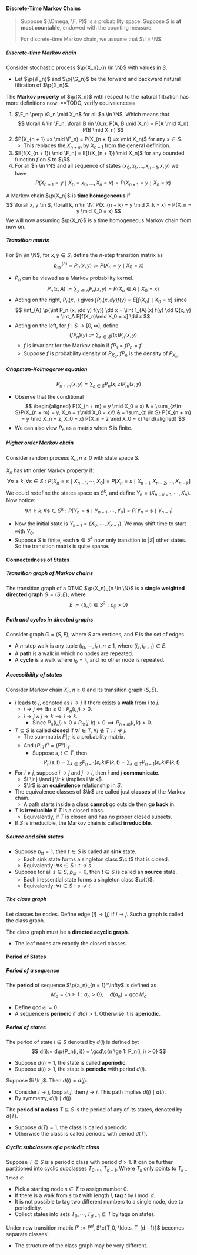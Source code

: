 #### Discrete-Time Markov Chains

> Suppose $(\Omega, \F, P)$ is a probability space. Suppose $S$ is **at most countable**, endowed with the counting measure.
>
> For discrete-time Markov chain, we assume that $\I = \N$.

##### Discrete-time Markov chain

Consider stochastic process $\p{X_n}_{n \in \N}$ with values in $S$.

- Let $\p{\F_n}$ and $\p{\G_n}$ be the forward and backward natural filtration of $\p{X_n}$.

The **Markov property** of $\p{X_n}$ with respect to the natural filtration has more definitions now: ==TODO, verify equivalence==

1. $\F_n \perp \G_n \mid X_n$ for all $n \in \N$. Which means that
   $$
   \forall A \in \F_n, \forall B \in \G_n: P(A, B \mid X_n) = P(A \mid X_n) P(B \mid X_n)
   $$
2. $P(X_{n + 1} =x \mid \F_n) = P(X_{n + 1} =x \mid X_n)$ for any $x \in S$.
   - This replaces the $X_{n + m}$ by $X_{n + 1}$ from the general definition.
3. $E[f(X_{n + 1}) \mid \F_n] = E[f(X_{n + 1}) \mid X_n]$ for any bounded function $f$ on $S$ to $\R$.
4. For all $n \in \N$ and all sequence of states $(x_0, x_1, \ldots, x_{n - 1}, x, y)$ we have
   $$
   P(X_{n + 1} = y \mid X_0 = x_0, \ldots, X_n = x) = P(X_{n + 1} = y \mid X_n = x)
   $$

A Markov chain $\p{X_n}$ is **time homogeneous** if
$$
\forall x, y \in S, \forall k, n \in \N: P(X_{n + k} = y \mid X_k = x) = P(X_n = y \mid X_0 = x)
$$
We will now assuming $\p{X_n}$ is a time homogeneous Markov chain from now on.

##### Transition matrix

For $n \in \N$, for $x, y \in S$, define the $n$-step transition matrix as
$$
p_{xy}^{(n)} = P_n(x, y):= P(X_n = y \mid X_0 = x)
$$

- $P_n$ can be viewed as a Markov probability kernel.
  $$
  P_n(x, A) := \sum_{y \in A}P_n(x, y) = P(X_n \in A \mid X_0 = x)
  $$
- Acting on the right, $P_n(x, \cdot)$ gives $\int P_n(x, \dd y) f(y) = E[f(X_n) \mid X_0 = x]$ since
  $$
  \int_{A} \p{\int P_n (x, \dd y) f(y)} \dd x = \iint 1_{A}(x) f(y) \dd Q(x, y) = \int_A E[f(X_n)\mid X_0 = x] \dd x
  $$
- Acting on the left, for $f: S \to [0, \infty]$, define
  $$
  (f  P_n)(y) := \sum_{x \in S} f(x) P_n(x, y)
  $$
  - $f$ is invariant for the Markov chain if $fP_1 = fP_n = f$.
  - Suppose $f$ is probability density of $P_{X_0}$, $fP_n$ is the density of $P_{X_n}$.

##### Chapman-Kolmogorov equation

$$
P_{n + m}(x, y) = \sum_{z \in S} P_n(x, z) P_m(z, y)
$$

- Observe that the conditional
  $$
  \begin{aligned}
  P(X_{n + m} = y \mid X_0 = x) & = \sum_{z\in S}P(X_{n + m} = y, X_n = z\mid X_0 = x)\\
  & = \sum_{z \in S} P(X_{n + m} = y \mid X_n = z, X_0 = x) P(X_n = z \mid X_0 = x)
  \end{aligned}
  $$
- We can also view $P_n$ as a matrix when $S$ is finite.

##### Higher order Markov chain

Consider random process $X_n, n \ge 0$ with state space $S$.

$X_n$ has $k$th order Markov property if:
$$
\forall n \ge k, \forall s \in S: P[X_n = s \mid X_{n-1}, \cdots ,X_{0}] = P[X_n = s \mid X_{n-1}, X_{n-2}, \ldots, X_{n-k}]
$$
We could redefine the states space as $S^{k}$, and define $Y_{n} = (X_{n-k+1}, \cdots, X_{n})$. Now notice:
$$
\forall n \ge k, \forall \mathbf s \in S^{k}: P[Y_n = \mathbf s \mid Y_{n-1}, \cdots, Y_{0}] = P[Y_n = \mathbf s\mid Y_{n-1}]
$$

- Now the initial state is $Y_{k-1} = (X_0, \cdots, X_{k-1})$. We may shift time to start with $Y_0$.
- Suppose $S$ is finite, each $\mathbf s \in S^k$ now only transition to $|S|$ other states. So the transition matrix is quite sparse.

#### Connectedness of States

##### Transition graph of Markov chains

The transition graph of a DTMC $\p{X_n}_{n \in \N}$ is a **single weighted directed graph** $G = (S, E)$, where
$$
E := \{(i, j) \in S^2: p_{ij} > 0\}
$$
##### Path and cycles in directed graphs

Consider graph $G = (S, E)$, where $S$ are vertices, and $E$ is the set of edges.

- A $n$-step walk is any tuple $(i_0, \cdots, i_n), n \ge 1$, where $(i_k, i_{k+1}) \in E$.
- A **path** is a walk in which no nodes are repeated. 
- A **cycle** is a walk where $i_0 = i_n$ and no other node is repeated.

##### Accessibility of states

Consider Markov chain $X_n, n \ge 0$ and its transition graph $(S, E)$.

- $i$ leads to $j$, denoted as $i \to j$ if there exists a **walk** from $i$ to $j$.
  - $i \to j \iff \exists n \ge 0: P_n(i, j) > 0$.
  - $i \to j \land j \to k \implies i \to k$.
    - Since $P_n(i, j) > 0 \land P_m(j, k) > 0 \implies P_{n + m}(i, k) > 0$.
- $T \subseteq S$ is called **closed** if $\forall i \in T, \forall j \notin T: i \not \to j$.
  - The sub-matrix $P|_T$ is a probability matrix.
  - And $(P|_T)^n = (P^n)|_T$.
    - Suppose $s, t \in T$, then
      $$
      P_n(s, t) = \sum_{k \in S} P_{n -1}(s, k) P(k, t) = \sum_{k \in T} P_{n - 1}(s, k) P(k, t)
      $$
- For $i \neq j$, suppose $i \to j$ and $j \to i$, then $i$ and $j$ **communicate**.
  - $i \lr j \land j \lr k \implies i \lr k$.
  - $\lr$ is an **equivalence** relationship in $S$.
- The equivalence classes of $\lr$ are called just **classes** of the Markov chain.
  - A path starts inside a class **cannot** go outside then **go back** in.
- $T$ is **irreducible** if $T$ is a closed class.
  - Equivalently, if $T$ is closed and has no proper closed subsets.
- If $S$ is irreducible, the Markov chain is called **irreducible**.

##### Source and sink states

- Suppose $p_{tt} = 1$, then $t \in S$ is called an **sink** state.
  - Each sink state forms a singleton class $\c t$ that is closed.
  - Equivalently: $\forall s \in S: t \not \to s$.
- Suppose for all $s \in S$, $p_{st} = 0$, then $t \in S$ is called an **source** state.
  - Each inessential state forms a singleton class $\c{t}$.
  - Equivalently: $\forall t \in S: s \not \to t$.

##### The class graph

Let classes be nodes. Define edge $[i] \to [j]$ if $i \to j$. Such a graph is called the class graph.

The class graph must be a **directed acyclic graph**.

- The leaf nodes are exactly the closed classes.

#### Period of States

##### Period of a sequence

The **period** of sequence $\p{a_n}_{n = 1}^\infty$ is defined as
$$
M_a = \{n \ge 1: a_n > 0\}; \quad d(a_n) = \gcd M_a
$$

- Define $\gcd \varnothing := 0$.
- A sequence is **periodic** if $d(a) > 1$. Otherwise it is **aperiodic**.

##### Period of states

The period of state $i \in S$ denoted by $d(i)$ is defined by:
$$
d(i):= d\p{P_n(i, i)} = \gcd\c{n \ge 1: P_n(i, i) > 0}
$$

- Suppose $d(i) = 1$, the state is called **aperiodic**.
- Suppose $d(i) > 1$, the state is **periodic** with period $d(i)$.

Suppose $i \lr j$. Then $d(i) = d(j)$.

- Consider $i \to j$, loop at $j$, then $j \to i$. This path implies $d(j) \mid d(i)$.
- By symmetry, $d(i) \mid d(j)$.

The **period of a class** $T \subseteq S$ is the period of any of its states, denoted by $d(T)$.

- Suppose $d(T) = 1$, the class is called aperiodic.
- Otherwise the class is called periodic with period $d(T)$.

##### Cyclic subclasses of a periodic class

Suppose $T \subseteq S$ is a periodic class with period $d > 1$. It can be further partitioned into cyclic subclasses $T_0, \ldots, T_{d - 1}$. Where $T_{k}$ only points to $T_{k + 1 \bmod d}$.

- Pick a starting node $s \in T$ to assign number $0$.
- If there is a walk from $s$ to $t$ with length $l$, **tag** $t$ by $l \bmod d$.
- It is not possible to tag two different numbers to a single node, due to periodicity.
- Collect states into sets $T_0, \cdots, T_{d-1} \subseteq T$ by tags on states.

Under new transition matrix $P' := P^d$, $\c{T_0, \ldots, T_{d - 1}}$ becomes separate classes!

- The structure of the class graph may be very different.
